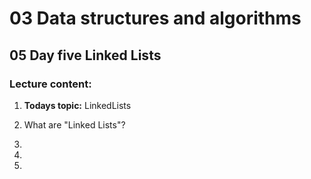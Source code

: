 # 03 Data structures and algorithms
## 05 Day five Linked Lists

### Lecture content:

1. **Todays topic:** LinkedLists

2. What are "Linked Lists"?

3. 

4. 

5. 